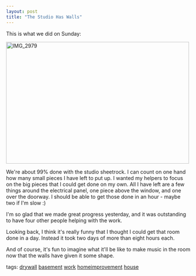 ```yaml
---
layout: post
title: "The Studio Has Walls"
---
```


<p>This is what we did on Sunday:</p>
<p><a title="Photo Sharing" href="http://www.flickr.com/photos/kindohm/365459035/" target="_blank"><img height="333" alt="IMG_2979" src="http://farm1.static.flickr.com/138/365459035_f71846944f.jpg" width="500" border="0" /></a></p>
<p>We're about 99% done with the studio sheetrock. I can count on one hand how many small pieces I have left to put up. I wanted my helpers to focus on the big pieces that I could get done on my own. All I have left are a few things around the electrical panel, one piece above the window, and one over the doorway. I should be able to get those done in an hour - maybe two if I'm slow :)</p>
<p>I'm so glad that we made great progress yesterday, and it was outstanding to have four other people helping with the work. </p>
<p>Looking back, I think it's really funny that I thought I could get that room done in a day. Instead it took two days of more than eight hours each. </p>
<p>And of course, it's fun to imagine what it'll be like to make music in the room now that the walls have given it some shape. </p>
<p class="tags">tags: <a href="http://technorati.com/tag/drywall" target="_blank" rel="tag">drywall</a> <a href="http://technorati.com/tag/basement" target="_blank" rel="tag">basement</a> <a href="http://technorati.com/tag/work" target="_blank" rel="tag">work</a> <a href="http://technorati.com/tag/homeimprovement" target="_blank" rel="tag">homeimprovement</a> <a href="http://technorati.com/tag/house" target="_blank" rel="tag">house</a>  </p>
 
